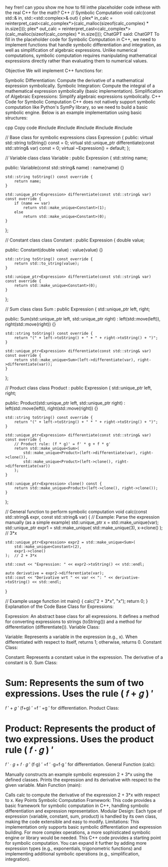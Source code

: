 hey fren! can ypou show me how to fill inthe placeholder code inthese with the real C++ for the math?
C++
    //  Symbolic Computation
                void calc(const std::<double>& in, std::<std::complex<double>>& out) {
            plex* in_calc = reinterpret_cast<calc_complex*>(calc_malloc(sizeof(calc_complex) * in.size()));
            plex* out_calc = reinterpret_cast<calc_complex*>(calc_malloc(sizeof(calc_complex) * in.size()));
ChatGPT said:
ChatGPT
To fill in the placeholder code for Symbolic Computation in C++, we need to implement functions that handle symbolic differentiation and integration, as well as simplification of algebraic expressions. Unlike numerical computations, symbolic computation requires manipulating mathematical expressions directly rather than evaluating them to numerical values.

Objective
We will implement C++ functions for:

Symbolic Differentiation: Compute the derivative of a mathematical expression symbolically.
Symbolic Integration: Compute the integral of a mathematical expression symbolically (basic implementation).
Simplification of Algebraic Expressions: Simplify algebraic expressions symbolically.
C++ Code for Symbolic Computation
C++ does not natively support symbolic computation like Python's SymPy library, so we need to build a basic symbolic engine. Below is an example implementation using basic structures:

cpp
Copy code
#include <iostream>
#include <string>
#include <vector>
#include <memory>
#include <map>

// Base class for symbolic expressions
class Expression {
public:
    virtual std::string toString() const = 0;
    virtual std::unique_ptr<Expression> differentiate(const std::string& var) const = 0;
    virtual ~Expression() = default;
};

// Variable class
class Variable : public Expression {
    std::string name;

public:
    Variable(const std::string& name) : name(name) {}

    std::string toString() const override {
        return name;
    }

    std::unique_ptr<Expression> differentiate(const std::string& var) const override {
        if (name == var)
            return std::make_unique<Constant>(1);
        else
            return std::make_unique<Constant>(0);
    }
};

// Constant class
class Constant : public Expression {
    double value;

public:
    Constant(double value) : value(value) {}

    std::string toString() const override {
        return std::to_string(value);
    }

    std::unique_ptr<Expression> differentiate(const std::string& var) const override {
        return std::make_unique<Constant>(0);
    }
};

// Sum class
class Sum : public Expression {
    std::unique_ptr<Expression> left, right;

public:
    Sum(std::unique_ptr<Expression> left, std::unique_ptr<Expression> right)
        : left(std::move(left)), right(std::move(right)) {}

    std::string toString() const override {
        return "(" + left->toString() + " + " + right->toString() + ")";
    }

    std::unique_ptr<Expression> differentiate(const std::string& var) const override {
        return std::make_unique<Sum>(left->differentiate(var), right->differentiate(var));
    }
};

// Product class
class Product : public Expression {
    std::unique_ptr<Expression> left, right;

public:
    Product(std::unique_ptr<Expression> left, std::unique_ptr<Expression> right)
        : left(std::move(left)), right(std::move(right)) {}

    std::string toString() const override {
        return "(" + left->toString() + " * " + right->toString() + ")";
    }

    std::unique_ptr<Expression> differentiate(const std::string& var) const override {
        // Product rule: (f * g)' = f' * g + f * g'
        return std::make_unique<Sum>(
            std::make_unique<Product>(left->differentiate(var), right->clone()),
            std::make_unique<Product>(left->clone(), right->differentiate(var))
        );
    }

    std::unique_ptr<Expression> clone() const {
        return std::make_unique<Product>(left->clone(), right->clone());
    }
};

// General function to perform symbolic computation
void calc(const std::string& expr, const std::string& var) {
    // Example: Parse the expression manually (as a simple example)
    std::unique_ptr<Expression> x = std::make_unique<Variable>(var);
    std::unique_ptr<Expression> expr1 = std::make_unique<Product>(
        std::make_unique<Constant>(3),
        x->clone()
    );  // 3*x

    std::unique_ptr<Expression> expr2 = std::make_unique<Sum>(
        std::make_unique<Constant>(2),
        expr1->clone()
    );  // 2 + 3*x

    std::cout << "Expression: " << expr2->toString() << std::endl;

    auto derivative = expr2->differentiate(var);
    std::cout << "Derivative wrt " << var << ": " << derivative->toString() << std::endl;
}

// Example usage function
int main() {
    calc("2 + 3*x", "x");
    return 0;
}
Explanation of the Code
Base Class for Expressions:

Expression: An abstract base class for all expressions. It defines a method for converting expressions to strings (toString()) and a method for differentiation (differentiate()).
Variable Class:

Variable: Represents a variable in the expression (e.g., x). When differentiated with respect to itself, returns 1; otherwise, returns 0.
Constant Class:

Constant: Represents a constant value in the expression. The derivative of a constant is 0.
Sum Class:

Sum: Represents the sum of two expressions. Uses the rule 
(
𝑓
+
𝑔
)
′
=
𝑓
′
+
𝑔
′
(f+g) 
′
 =f 
′
 +g 
′
  for differentiation.
Product Class:

Product: Represents the product of two expressions. Uses the product rule 
(
𝑓
⋅
𝑔
)
′
=
𝑓
′
⋅
𝑔
+
𝑓
⋅
𝑔
′
(f⋅g) 
′
 =f 
′
 ⋅g+f⋅g 
′
  for differentiation.
General Function (calc):

Manually constructs an example symbolic expression 2 + 3*x using the defined classes.
Prints the expression and its derivative with respect to the given variable.
Main Function (main):

Calls calc to compute the derivative of the expression 2 + 3*x with respect to x.
Key Points
Symbolic Computation Framework: This code provides a basic framework for symbolic computation in C++, handling symbolic differentiation and expression representation.
Modular Design: Each type of expression (variable, constant, sum, product) is handled by its own class, making the code extensible and easy to modify.
Limitations: This implementation only supports basic symbolic differentiation and expression building. For more complex operations, a more sophisticated symbolic engine or library would be needed.
This C++ code provides a starting point for symbolic computation. You can expand it further by adding more expression types (e.g., exponentials, trigonometric functions) and implementing additional symbolic operations (e.g., simplification, integration).